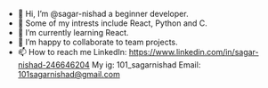 - 👋 Hi, I’m @sagar-nishad a beginner developer. 
- 👀 Some of my intrests include React, Python and C. 
- 🌱 I’m currently learning React. 
- 💞️ I’m happy to collaborate to team projects. 
- 📫 How to reach me
LinkedIn:
https://www.linkedin.com/in/sagar-nishad-246646204
My ig:
101_sagarnishad
Email:
101sagarnishad@gmail.com
<!---
sagar-nishad/sagar-nishad is a ✨ special ✨ repository because its `README.md` (this file) appears on your GitHub profile.
You can click the Preview link to take a look at your changes.
--->
